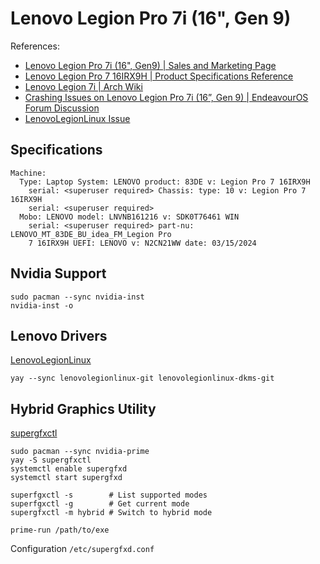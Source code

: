 # Lenovo Legion Pro 7i (16", Gen 9)

References:

- [Lenovo Legion Pro 7i (16", Gen9) | Sales and Marketing Page](https://www.lenovo.com/au/en/p/laptops/legion-laptops/legion-7-series/lenovo-legion-pro-7i-gen-9-(16-inch-intel)/83decto1wwau1)
- [Lenovo Legion Pro 7 16IRX9H |  Product Specifications Reference](https://psref.lenovo.com/Product/Legion/Legion_Pro_7_16IRX9H?MT=83de)
- [Lenovo Legion 7i | Arch Wiki](https://wiki.archlinux.org/title/Lenovo_Legion_7i)
- [Crashing Issues on Lenovo Legion Pro 7i (16”, Gen 9) | EndeavourOS Forum Discussion](https://forum.endeavouros.com/t/crashing-issues-on-lenovo-legion-pro-7i-16-gen-9/58375)
- [LenovoLegionLinux Issue](https://github.com/johnfanv2/LenovoLegionLinux/issues/173)

## Specifications

```text
Machine:
  Type: Laptop System: LENOVO product: 83DE v: Legion Pro 7 16IRX9H
    serial: <superuser required> Chassis: type: 10 v: Legion Pro 7 16IRX9H
    serial: <superuser required>
  Mobo: LENOVO model: LNVNB161216 v: SDK0T76461 WIN
    serial: <superuser required> part-nu: LENOVO_MT_83DE_BU_idea_FM_Legion Pro
    7 16IRX9H UEFI: LENOVO v: N2CN21WW date: 03/15/2024
```

## Nvidia Support

```shell
sudo pacman --sync nvidia-inst
nvidia-inst -o
```

## Lenovo Drivers

[LenovoLegionLinux](https://github.com/johnfanv2/LenovoLegionLinux)

```shell
yay --sync lenovolegionlinux-git lenovolegionlinux-dkms-git
```

## Hybrid Graphics Utility

[supergfxctl](https://wiki.archlinux.org/title/Supergfxctl)

```shell
sudo pacman --sync nvidia-prime
yay -S supergfxctl
systemctl enable supergfxd
systemctl start supergfxd

superfgxctl -s        # List supported modes
superfgxctl -g        # Get current mode
supergfxctl -m hybrid # Switch to hybrid mode

prime-run /path/to/exe

```

Configuration `/etc/supergfxd.conf`
